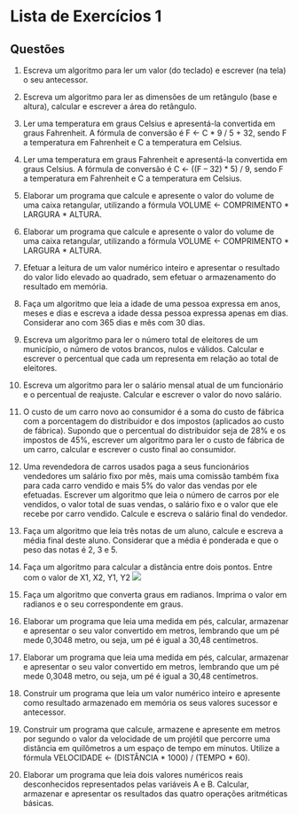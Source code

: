 # Lista de Exercícios 1

## Questões

1. Escreva um algoritmo para ler um valor (do teclado) e escrever (na tela) o seu antecessor.

2. Escreva um algoritmo para ler as dimensões de um retângulo (base e altura), calcular e escrever a
área do retângulo.

3. Ler uma temperatura em graus Celsius e apresentá-la convertida em graus Fahrenheit. A fórmula
de conversão é F ← C * 9 / 5 + 32, sendo F a temperatura em Fahrenheit e C a temperatura em
Celsius.

4. Ler uma temperatura em graus Fahrenheit e apresentá-la convertida em graus Celsius. A fórmula
de conversão é C ← ((F – 32) * 5) / 9, sendo F a temperatura em Fahrenheit e C a temperatura em
Celsius.

5. Elaborar um programa que calcule e apresente o valor do volume de uma caixa retangular,
utilizando a fórmula VOLUME ← COMPRIMENTO * LARGURA * ALTURA.

6. Elaborar um programa que calcule e apresente o valor do volume de uma caixa retangular,
utilizando a fórmula VOLUME ← COMPRIMENTO * LARGURA * ALTURA.

7. Efetuar a leitura de um valor numérico inteiro e apresentar o resultado do valor lido elevado ao
quadrado, sem efetuar o armazenamento do resultado em memória.

8. Faça um algoritmo que leia a idade de uma pessoa expressa em anos, meses e dias e escreva a
idade dessa pessoa expressa apenas em dias. Considerar ano com 365 dias e mês com 30 dias.

9. Escreva um algoritmo para ler o número total de eleitores de um município, o número de votos
brancos, nulos e válidos. Calcular e escrever o percentual que cada um representa em relação ao
total de eleitores.

10. Escreva um algoritmo para ler o salário mensal atual de um funcionário e o percentual de reajuste.
Calcular e escrever o valor do novo salário.

11. O custo de um carro novo ao consumidor é a soma do custo de fábrica com a porcentagem do
distribuidor e dos impostos (aplicados ao custo de fábrica). Supondo que o percentual do
distribuidor seja de 28% e os impostos de 45%, escrever um algoritmo para ler o custo de fábrica
de um carro, calcular e escrever o custo final ao consumidor.

12. Uma revendedora de carros usados paga a seus funcionários vendedores um salário fixo por mês,
mais uma comissão também fixa para cada carro vendido e mais 5% do valor das vendas por ele
efetuadas. Escrever um algoritmo que leia o número de carros por ele vendidos, o valor total de
suas vendas, o salário fixo e o valor que ele recebe por carro vendido. Calcule e escreva o salário
final do vendedor.

13. Faça um algoritmo que leia três notas de um aluno, calcule e escreva a média final deste aluno.
Considerar que a média é ponderada e que o peso das notas é 2, 3 e 5.

14. Faça um algoritmo para calcular a distância entre dois pontos. Entre com o valor de X1, X2, Y1,
Y2
![](img/form.png)

15. Faça um algoritmo que converta graus em radianos. Imprima o valor em radianos e o seu
correspondente em graus.

16. Elaborar um programa que leia uma medida em pés, calcular, armazenar e apresentar o seu valor
convertido em metros, lembrando que um pé mede 0,3048 metro, ou seja, um pé é igual a 30,48
centímetros.

17. Elaborar um programa que leia uma medida em pés, calcular, armazenar e apresentar o seu valor 
convertido em metros, lembrando que um pé mede 0,3048 metro, ou seja, um pé é igual a 30,48 
centímetros.

18. Construir um programa que leia um valor numérico inteiro e apresente como resultado 
armazenado em memória os seus valores sucessor e antecessor.

19. Construir um programa que calcule, armazene e apresente em metros por segundo o valor da 
velocidade de um projétil que percorre uma distância em quilômetros a um espaço de tempo em 
minutos. Utilize a fórmula VELOCIDADE ← (DISTÂNCIA * 1000) / (TEMPO * 60).

20. Elaborar um programa que leia dois valores numéricos reais desconhecidos representados pelas 
variáveis A e B. Calcular, armazenar e apresentar os resultados das quatro operações aritméticas 
básicas.